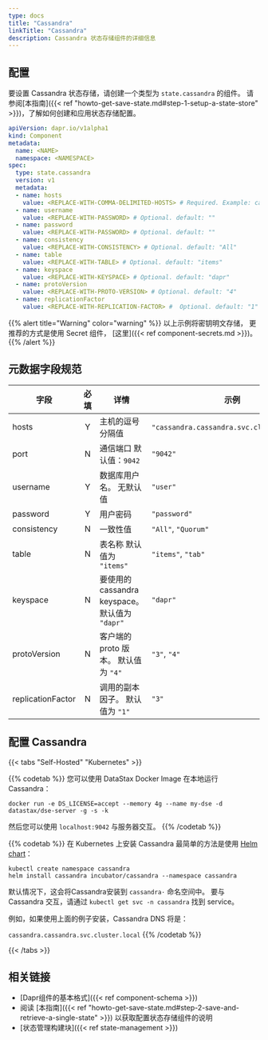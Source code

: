 ```yaml
---
type: docs
title: "Cassandra"
linkTitle: "Cassandra"
description: Cassandra 状态存储组件的详细信息
--- 
```


## 配置

要设置 Cassandra 状态存储，请创建一个类型为 `state.cassandra` 的组件。 请参阅[本指南]({{< ref "howto-get-save-state.md#step-1-setup-a-state-store" >}})，了解如何创建和应用状态存储配置。

```yaml
apiVersion: dapr.io/v1alpha1
kind: Component
metadata:
  name: <NAME>
  namespace: <NAMESPACE>
spec:
  type: state.cassandra
  version: v1
  metadata:
  - name: hosts
    value: <REPLACE-WITH-COMMA-DELIMITED-HOSTS> # Required. Example: cassandra.cassandra.svc.cluster.local
  - name: username
    value: <REPLACE-WITH-PASSWORD> # Optional. default: ""
  - name: password
    value: <REPLACE-WITH-PASSWORD> # Optional. default: ""
  - name: consistency
    value: <REPLACE-WITH-CONSISTENCY> # Optional. default: "All"
  - name: table
    value: <REPLACE-WITH-TABLE> # Optional. default: "items"
  - name: keyspace
    value: <REPLACE-WITH-KEYSPACE> # Optional. default: "dapr"
  - name: protoVersion
    value: <REPLACE-WITH-PROTO-VERSION> # Optional. default: "4"
  - name: replicationFactor
    value: <REPLACE-WITH-REPLICATION-FACTOR> #  Optional. default: "1"
```

{{% alert title="Warning" color="warning" %}}
以上示例将密钥明文存储， 更推荐的方式是使用 Secret 组件， [这里]({{< ref component-secrets.md >}})。
{{% /alert %}}

## 元数据字段规范

| 字段                | 必填 | 详情                                    | 示例                                         |
| ----------------- |:--:| ------------------------------------- | ------------------------------------------ |
| hosts             | Y  | 主机的逗号分隔值                              | `"cassandra.cassandra.svc.cluster.local"`. |
| port              | N  | 通信端口 默认值：`9042`                       | `"9042"`                                   |
| username          | Y  | 数据库用户名。 无默认值                          | `"user"`                                   |
| password          | Y  | 用户密码                                  | `"password"`                               |
| consistency       | N  | 一致性值                                  | `"All"`, `"Quorum"`                        |
| table             | N  | 表名称 默认值为 `"items"`                    | `"items"`, `"tab"`                         |
| keyspace          | N  | 要使用的cassandra keyspace。 默认值为 `"dapr"` | `"dapr"`                                   |
| protoVersion      | N  | 客户端的 proto 版本。 默认值为 `"4"`             | `"3"`, `"4"`                               |
| replicationFactor | N  | 调用的副本因子。 默认值为 `"1"`                   | `"3"`                                      |

## 配置 Cassandra

{{< tabs "Self-Hosted" "Kubernetes" >}}

{{% codetab %}}
您可以使用 DataStax Docker Image 在本地运行Cassandra：

```
docker run -e DS_LICENSE=accept --memory 4g --name my-dse -d datastax/dse-server -g -s -k
```

然后您可以使用 `localhost:9042` 与服务器交互。
{{% /codetab %}}

{{% codetab %}}
在 Kubernetes 上安装 Cassandra 最简单的方法是使用 [Helm chart](https://github.com/helm/charts/tree/master/incubator/cassandra)：

```
kubectl create namespace cassandra
helm install cassandra incubator/cassandra --namespace cassandra
```

默认情况下，这会将Cassandra安装到 `cassandra·` 命名空间中。 要与 Cassandra 交互，请通过 `kubectl get svc -n cassandra` 找到 service。

例如，如果使用上面的例子安装，Cassandra DNS 将是：

`cassandra.cassandra.svc.cluster.local`
{{% /codetab %}}

{{< /tabs >}}

## 相关链接
- [Dapr组件的基本格式]({{< ref component-schema >}})
- 阅读 [本指南]({{< ref "howto-get-save-state.md#step-2-save-and-retrieve-a-single-state" >}}) 以获取配置状态存储组件的说明
- [状态管理构建块]({{< ref state-management >}})
